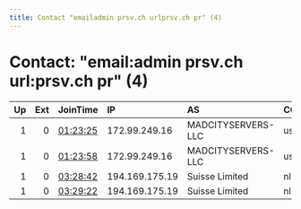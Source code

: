 ```yaml
---
title: Contact "emailadmin prsv.ch urlprsv.ch pr" (4)
---
```


# Contact: "email:admin prsv.ch url:prsv.ch pr" (4)

|   Up |   Ext | JoinTime                                                                                              | IP             | AS                 | CC   |   ORp |   Dirp | OS    | Version   | Nickname   |   eFamMembers |
|-----:|------:|:------------------------------------------------------------------------------------------------------|:---------------|:-------------------|:-----|------:|-------:|:------|:----------|:-----------|--------------:|
|    1 |     0 | [01:23:25](https://nusenu.github.io/OrNetStats/w/relay/EB3D62825F50754CDB75C35C58E96D74B2AA4A3E.html) | 172.99.249.16  | MADCITYSERVERS-LLC | us   |  9000 |      0 | Linux | 0.4.7.12  | prsv       |            82 |
|    1 |     0 | [01:23:58](https://nusenu.github.io/OrNetStats/w/relay/50418697C61446755D2684743539CAE0DB036178.html) | 172.99.249.16  | MADCITYSERVERS-LLC | us   |  9100 |      0 | Linux | 0.4.7.12  | prsv       |            82 |
|    1 |     0 | [03:28:42](https://nusenu.github.io/OrNetStats/w/relay/0CB6579187964899E044D901C965F473BD83F7EA.html) | 194.169.175.19 | Suisse Limited     | nl   |  9000 |      0 | Linux | 0.4.7.12  | prsv       |            82 |
|    1 |     0 | [03:29:22](https://nusenu.github.io/OrNetStats/w/relay/6C76FF3682AE958228B305AA4E3BDC8BE9C762F6.html) | 194.169.175.19 | Suisse Limited     | nl   |  9100 |      0 | Linux | 0.4.7.12  | prsv       |            82 |
